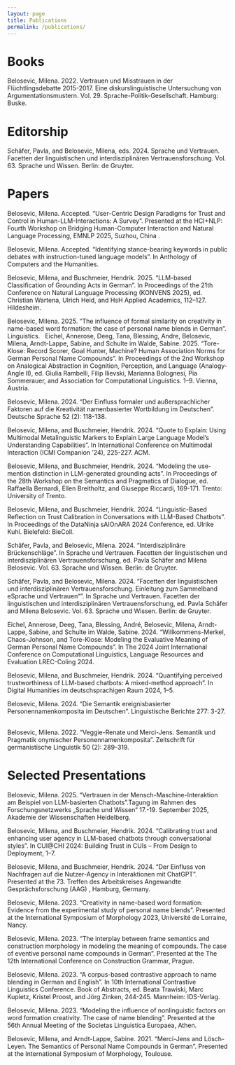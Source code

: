 ```yaml
---
layout: page
title: Publications
permalink: /publications/
---
```


# Books

Belosevic, Milena. 2022. Vertrauen und Misstrauen in der Flüchtlingsdebatte 2015-2017. Eine diskurslinguistische Untersuchung von Argumentationsmustern. Vol. 29. Sprache-Politik-Gesellschaft. Hamburg: Buske.

# Editorship

Schäfer, Pavla, and Belosevic, Milena, eds. 2024. Sprache und Vertrauen. Facetten der linguistischen und interdisziplinären Vertrauensforschung. Vol. 63. Sprache und Wissen. Berlin: de Gruyter.

# Papers

Belosevic, Milena. Accepted. “User-Centric Design Paradigms for Trust and Control in Human-LLM-Interactions: A Survey”. Presented at the HCI+NLP: Fourth Workshop on Bridging Human-Computer Interaction and Natural Language Processing, EMNLP 2025, Suzhou, China .  

Belosevic, Milena. Accepted. “Identifying stance-bearing keywords in public debates with instruction-tuned language models”. In  Anthology of Computers and the Humanities.

Belosevic, Milena, and Buschmeier, Hendrik. 2025. “LLM-based Classification of Grounding Acts in German”. In Proceedings of the 21th Conference on Natural Language Processing (KONVENS 2025), ed. Christian Wartena, Ulrich Heid, and HsH Applied Academics, 112–127. Hildesheim.  

Belosevic, Milena. 2025. “The influence of formal similarity on creativity in name-based word formation: the case of personal name blends in German”. Linguistics.  
Eichel, Annerose, Deeg, Tana, Blessing, Andre, Belosevic, Milena, Arndt-Lappe, Sabine, and Schulte im Walde, Sabine. 2025. “Tore-Klose: Record Scorer, Goal Hunter, Machine? Human Association Norms for German Personal Name Compounds”. In Proceedings of the 2nd Workshop on Analogical Abstraction in Cognition, Perception, and Language (Analogy-Angle II), ed. Giulia Rambelli, Filip Ilievski, Marianna Bolognesi, Pia Sommerauer, and Association for Computational Linguistics. 1–9. Vienna, Austria.

Belosevic, Milena. 2024. “Der Einfluss formaler und außersprachlicher Faktoren auf die Kreativität namenbasierter Wortbildung im Deutschen”. Deutsche Sprache 52 (2): 118-138.   

Belosevic, Milena, and Buschmeier, Hendrik. 2024. “Quote to Explain: Using Multimodal Metalinguistic Markers to Explain Large Language Model’s Understanding Capabilities”. In International Conference on Multimodal Interaction (ICMI Companion ’24), 225-227. ACM.  

Belosevic, Milena, and Buschmeier, Hendrik. 2024. “Modeling the use-mention distinction in LLM-generated grounding acts”. In Proceedings of the 28th Workshop on the Semantics and Pragmatics of Dialogue, ed. Raffaella Bernardi, Ellen Breitholtz, and Giuseppe Riccardi, 169-171. Trento: University of Trento.  

Belosevic, Milena, and Buschmeier, Hendrik. 2024. “Linguistic-Based Reflection on Trust Calibration in Conversations with LLM-Based Chatbots”. In Proceedings of the DataNinja sAIOnARA 2024 Conference, ed. Ulrike Kuhl. Bielefeld: BieColl.  

Schäfer, Pavla, and Belosevic, Milena. 2024. “Interdisziplinäre Brückenschläge”. In Sprache und Vertrauen. Facetten der linguistischen und interdisziplinären Vertrauensforschung, ed. Pavla Schäfer and Milena Belosevic. Vol. 63. Sprache und Wissen. Berlin: de Gruyter.  

Schäfer, Pavla, and Belosevic, Milena. 2024. “Facetten der linguistischen und interdisziplinären Vertrauensforschung. Einleitung zum Sammelband eSprache und Vertrauen“”. In Sprache und Vertrauen. Facetten der linguistischen und interdisziplinären Vertrauensforschung, ed. Pavla Schäfer and Milena Belosevic. Vol. 63. Sprache und Wissen. Berlin: de Gruyter.  

Eichel, Annerose, Deeg, Tana, Blessing, André, Belosevic, Milena, Arndt-Lappe, Sabine, and Schulte im Walde, Sabine. 2024. “Willkommens-Merkel, Chaos-Johnson, and Tore-Klose: Modeling the Evaluative Meaning of German Personal Name Compounds”. In The 2024 Joint International Conference on Computational Linguistics, Language Resources and Evaluation LREC-Coling 2024.  

Belosevic, Milena, and Buschmeier, Hendrik. 2024. “Quantifying perceived trustworthiness of LLM-based chatbots: A mixed-method approach”. In Digital Humanities im deutschsprachigen Raum 2024, 1–5.  

Belosevic, Milena. 2024. “Die Semantik ereignisbasierter Personennamenkomposita im Deutschen”. Linguistische Berichte 277: 3-27.  

Belosevic, Milena. 2022. “Veggie-Renate und Merci-Jens. Semantik und Pragmatik onymischer Personennamenkomposita”. Zeitschrift für germanistische Linguistik 50 (2): 289-319.  
 

# Selected Presentations

Belosevic, Milena. 2025. “Vertrauen in der Mensch-Maschine-Interaktion am Beispiel von LLM-basierten Chatbots”.Tagung im Rahmen des Forschungsnetzwerks „Sprache und Wissen“
17.-19. September 2025, Akademie der Wissenschaften Heidelberg.

Belosevic, Milena, and Buschmeier, Hendrik. 2024. “Calibrating trust and enhancing user agency in LLM-based chatbots through conversational styles”. In CUI@CHI 2024: Building Trust in CUIs – From Design to Deployment, 1–7.  

Belosevic, Milena, and Buschmeier, Hendrik. 2024. “Der Einfluss von Nachfragen auf die Nutzer-Agency in Interaktionen mit ChatGPT”. Presented at the 73. Treffen des Arbeitskreises Angewandte Gesprächsforschung (AAG) , Hamburg, Germany.

Belosevic, Milena. 2023. “Creativity in name-based word formation: Evidence from the experimental study of personal name blends”. Presented at the International Symposium of Morphology 2023, Université de Lorraine, Nancy.

Belosevic, Milena. 2023. “The interplay between frame semantics and construction morphology in modeling the meaning of compounds. The case of eventive personal name compounds in German”. Presented at the The 12th International Conference on Construction Grammar, Prague.

Belosevic, Milena. 2023. “A corpus-based contrastive approach to name blending in German and English”. In 10th International Contrastive Linguistics Conference. Book of Abstracts, ed. Beata Trawiski, Marc Kupietz, Kristel Proost, and Jörg Zinken, 244-245. Mannheim: IDS-Verlag.  

Belosevic, Milena. 2023. “Modeling the influence of nonlinguistic factors on word formation creativity. The case of name blending”. Presented at the 56th Annual Meeting of the Societas Linguistica Europaea, Athen.

Belosevic, Milena, and Arndt-Lappe, Sabine. 2021. “Merci-Jens and Lösch-Leyen. The Semantics of Personal Name Compounds in German”. Presented at the International Symposium of Morphology, Toulouse.

